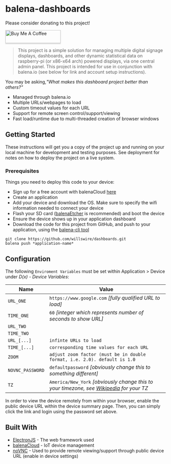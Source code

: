# balena-dashboards
Please consider donating to this project!

<a href="https://www.buymeacoffee.com/williamwalker" target="_blank"><img src="https://www.buymeacoffee.com/assets/img/custom_images/orange_img.png" alt="Buy Me A Coffee" style="height: 41px !important;width: 174px !important;box-shadow: 0px 3px 2px 0px rgba(190, 190, 190, 0.5) !important;-webkit-box-shadow: 0px 3px 2px 0px rgba(190, 190, 190, 0.5) !important;" ></a>

> This project is a simple solution for managing multiple digital signage displays, dashboards, and other dynamic statistical data on raspberry-pi (or x86-x64 arch) powered displays, via one central admin panel. This project is intended for use in conjunction with balena.io (see below for link and account setup instructions).

You may be asking,*"What makes this dashboard project better than others?"*

- Managed through balena.io
- Multiple URLs/webpages to load
- Custom timeout values for each URL
- Support for remote screen control/support/viewing
- Fast load/runtime due to multi-threaded creation of browser windows

## Getting Started

These instructions will get you a copy of the project up and running on your local machine for development and testing purposes. See deployment for notes on how to deploy the project on a live system.

### Prerequisites

Things you need to deploy this code to your device:

- Sign up for a free account with balenaCloud [here](https://dashboard.balena-cloud.com/signup?utm_source=efp&utm_campaign=balenadash)
- Create an application
- Add your device and download the OS.  Make sure to specify the wifi information needed to connect your device
- Flash your SD card ([balenaEtcher](https://www.balena.io/etcher) is recommended) and boot the device
- Ensure the device shows up in your application dashboard
- Download the code for this project from GitHub, and push to your application, using the [balena-cli tool](https://www.balena.io/docs/reference/cli/)

```
git clone https://github.com/willswire/dashboards.git
balena push *application-name*
```

## Configuration

The following `Enviroment Variables` must be set within Application > Device under *D(x) - Device Variables*:

| Name             | Value                                                        |
| ---------------- | ------------------------------------------------------------ |
| `URL_ONE`        | `https://www.google.com` _[fully qualified URL to load]_            |
| `TIME_ONE`         | `60` _[integer which represents number of seconds to show URL]_  |
| `URL_TWO`        |            |
| `TIME_TWO`       |            |
| `URL_[...]`    | `infinte URLs to load`  |
| `TIME_[...]`    | `corresponding time values for each URL`  |
| `ZOOM`    | `adjust zoom factor (must be in double format, i.e. 2.0). default is 1.0`  |
| `NOVNC_PASSWORD` | `defaultpassword` *[obviously change this to something different]* |
| `TZ` | `America/New_York` *[obviously change this to your timezone, see [Wikipedia](https://en.wikipedia.org/wiki/List_of_tz_database_time_zones) for your TZ* |

In order to view the device remotely from within your browser, enable the public device URL within the device summary page.  Then, you can simply click the link and login using the password set above.

## Built With

- [ElectronJS](https://electronjs.org) - The web framework used
- [balenaCloud](https://balena.io/) - IoT device management
- [noVNC](https://github.com/novnc/noVNC) - Used to provide remote viewing/support through public device URL (enable in device settings)
